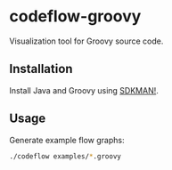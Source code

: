 # codeflow-groovy

Visualization tool for Groovy source code.

## Installation

Install Java and Groovy using [SDKMAN!](https://sdkman.io/).

## Usage

Generate example flow graphs:
```bash
./codeflow examples/*.groovy
```
